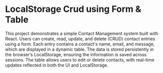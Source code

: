 # LocalStorage Crud using Form & Table

This project demonstrates a simple Contact Management system built with React. Users can create, read, update, and delete (CRUD) contact entries using a form. Each entry contains a contact's name, email, and message, which are displayed in a dynamic table. The data is stored persistently in the browser’s LocalStorage, ensuring the information is saved across sessions. The table allows users to edit or delete contacts, with real-time updates reflected in both the UI and LocalStorage.
